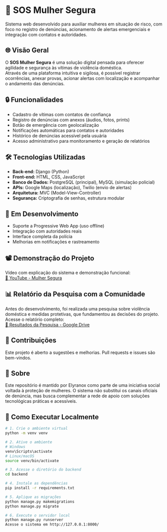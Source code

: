 # 🚨 SOS Mulher Segura

Sistema web desenvolvido para auxiliar mulheres em situação de risco, com foco no registro de denúncias, acionamento de alertas emergenciais e integração com contatos e autoridades.

## 🌐 Visão Geral

O **SOS Mulher Segura** é uma solução digital pensada para oferecer agilidade e segurança às vítimas de violência doméstica.  
Através de uma plataforma intuitiva e sigilosa, é possível registrar ocorrências, anexar provas, acionar alertas com localização e acompanhar o andamento das denúncias.

## 🔒 Funcionalidades

- Cadastro de vítimas com contatos de confiança  
- Registro de denúncias com anexos (áudios, fotos, prints)  
- Botão de emergência com geolocalização  
- Notificações automáticas para contatos e autoridades  
- Histórico de denúncias acessível pela usuária  
- Acesso administrativo para monitoramento e geração de relatórios

## 🛠️ Tecnologias Utilizadas

- **Back-end:** Django (Python)  
- **Front-end:** HTML, CSS, JavaScript  
- **Banco de Dados:** PostgreSQL (principal), MySQL (simulação policial)  
- **APIs:** Google Maps (localização), Twilio (envio de alertas)  
- **Arquitetura:** MVC (Model-View-Controller)  
- **Segurança:** Criptografia de senhas, estrutura modular

## 🚧 Em Desenvolvimento

- Suporte a Progressive Web App (uso offline)  
- Integração com autoridades reais  
- Interface completa da polícia  
- Melhorias em notificações e rastreamento

## 📽️ Demonstração do Projeto

Vídeo com explicação do sistema e demonstração funcional:  
[🔗 YouTube - Mulher Segura]()

## 📊 Relatório da Pesquisa com a Comunidade

Antes do desenvolvimento, foi realizada uma pesquisa sobre violência doméstica e medidas protetivas, que fundamentou as decisões do projeto.  
Acesse o relatório completo:  
[🔗 Resultados da Pesquisa - Google Drive](https://drive.google.com/file/d/1phS4gmrXn5UUw3lxmJlZ9XT3wBsdj1xS/view?usp=sharing)

## 🤝 Contribuições

Este projeto é aberto a sugestões e melhorias. Pull requests e issues são bem-vindos.

## 📢 Sobre

Este repositório é mantido por Elyranox como parte de uma iniciativa social voltada à proteção de mulheres.
O sistema não substitui os canais oficiais de denúncia, mas busca complementar a rede de apoio com soluções tecnológicas práticas e acessíveis.


## 🚀 Como Executar Localmente

```bash
# 1. Crie o ambiente virtual
python -m venv venv

# 2. Ative o ambiente
# Windows
venv\Scripts\activate
# Linux/macOS
source venv/bin/activate

# 3. Acesse o diretório do backend
cd backend

# 4. Instale as dependências
pip install -r requirements.txt

# 5. Aplique as migrações
python manage.py makemigrations
python manage.py migrate

# 6. Execute o servidor local
python manage.py runserver
Acesse o sistema em http://127.0.0.1:8000/


